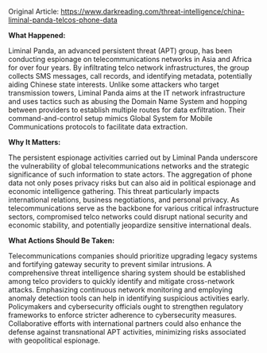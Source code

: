 Original Article: https://www.darkreading.com/threat-intelligence/china-liminal-panda-telcos-phone-data

**What Happened:**

Liminal Panda, an advanced persistent threat (APT) group, has been conducting espionage on telecommunications networks in Asia and Africa for over four years. By infiltrating telco network infrastructures, the group collects SMS messages, call records, and identifying metadata, potentially aiding Chinese state interests. Unlike some attackers who target transmission towers, Liminal Panda aims at the IT network infrastructure and uses tactics such as abusing the Domain Name System and hopping between providers to establish multiple routes for data exfiltration. Their command-and-control setup mimics Global System for Mobile Communications protocols to facilitate data extraction.

**Why It Matters:**

The persistent espionage activities carried out by Liminal Panda underscore the vulnerability of global telecommunications networks and the strategic significance of such information to state actors. The aggregation of phone data not only poses privacy risks but can also aid in political espionage and economic intelligence gathering. This threat particularly impacts international relations, business negotiations, and personal privacy. As telecommunications serve as the backbone for various critical infrastructure sectors, compromised telco networks could disrupt national security and economic stability, and potentially jeopardize sensitive international deals.

**What Actions Should Be Taken:**

Telecommunications companies should prioritize upgrading legacy systems and fortifying gateway security to prevent similar intrusions. A comprehensive threat intelligence sharing system should be established among telco providers to quickly identify and mitigate cross-network attacks. Emphasizing continuous network monitoring and employing anomaly detection tools can help in identifying suspicious activities early. Policymakers and cybersecurity officials ought to strengthen regulatory frameworks to enforce stricter adherence to cybersecurity measures. Collaborative efforts with international partners could also enhance the defense against transnational APT activities, minimizing risks associated with geopolitical espionage.